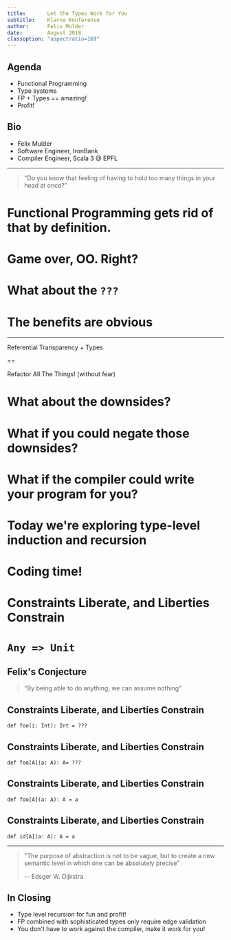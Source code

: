 ```yaml
---
title:       Let the Types Work for You
subtitle:    Klarna Konferense
author:      Felix Mulder
date:        August 2018
classoption: "aspectratio=169"
---
```


## Agenda
- Functional Programming
- Type systems
- FP + Types == amazing!
- Profit!

## Bio
- Felix Mulder
- Software Engineer, IronBank
- Compiler Engineer, Scala 3 @ EPFL

---

> "Do you know that feeling of having to hold too many things in your head at
> once?"

# Functional Programming gets rid of that by definition.

# Game over, OO. Right?

# What about the `???`

# The benefits are obvious

---

Referential Transparency + Types

==

Refactor All The Things! (without fear)

# What about the downsides?

# What if you could negate those downsides?

# What if the compiler could write your program for you?

# Today we're exploring type-level induction and recursion

# Coding time!

# Constraints Liberate, and Liberties Constrain

# `Any => Unit`

## Felix's Conjecture
> "By being able to do anything, we can assume nothing"

## Constraints Liberate, and Liberties Constrain
```tut:silent
def foo(i: Int): Int = ???
```

## Constraints Liberate, and Liberties Constrain
```tut:silent
def foo[A](a: A): A= ???
```

## Constraints Liberate, and Liberties Constrain
```tut:silent
def foo[A](a: A): A = a
```

## Constraints Liberate, and Liberties Constrain
```tut:silent
def id[A](a: A): A = a
```

---

> "The purpose of abstraction is not to be vague, but to create a new semantic
> level in which one can be absolutely precise"
>
> -- Edsger W. Dijkstra

## In Closing
- Type level recursion for fun and profit!
- FP combined with sophisticated types only require edge validation
- You don't have to work against the compiler, make it work for you!
